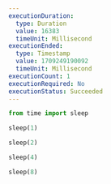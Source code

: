 ```yaml
---
executionDuration:
  type: Duration
  value: 16383
  timeUnit: Millisecond
executionEnded:
  type: Timestamp
  value: 1709249190092
  timeUnit: Millisecond
executionCount: 1
executionRequired: No
executionStatus: Succeeded
---
```


```python exec
from time import sleep

sleep(1)
```

```python exec
sleep(2)
```

```python exec
sleep(4)
```

```python exec
sleep(8)
```